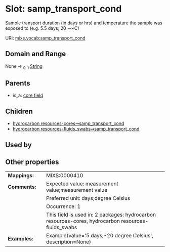 
# Slot: samp_transport_cond


Sample transport duration (in days or hrs) and temperature the sample was exposed to (e.g. 5.5 days; 20 ¬∞C)

URI: [mixs.vocab:samp_transport_cond](https://w3id.org/mixs/vocab/samp_transport_cond)


## Domain and Range

None &#8594;  <sub>0..1</sub> [String](types/String.md)

## Parents

 *  is_a: [core field](core_field.md)

## Children

 *  [hydrocarbon resources-cores➞samp_transport_cond](hydrocarbon_resources_cores_samp_transport_cond.md)
 *  [hydrocarbon resources-fluids_swabs➞samp_transport_cond](hydrocarbon_resources_fluids_swabs_samp_transport_cond.md)

## Used by


## Other properties

|  |  |  |
| --- | --- | --- |
| **Mappings:** | | MIXS:0000410 |
| **Comments:** | | Expected value: measurement value;measurement value |
|  | | Preferred unit: days;degree Celsius |
|  | | Occurrence: 1 |
|  | | This field is used in: 2 packages: hydrocarbon resources-cores, hydrocarbon resources-fluids_swabs |
| **Examples:** | | Example(value='5 days;-20 degree Celsius', description=None) |

